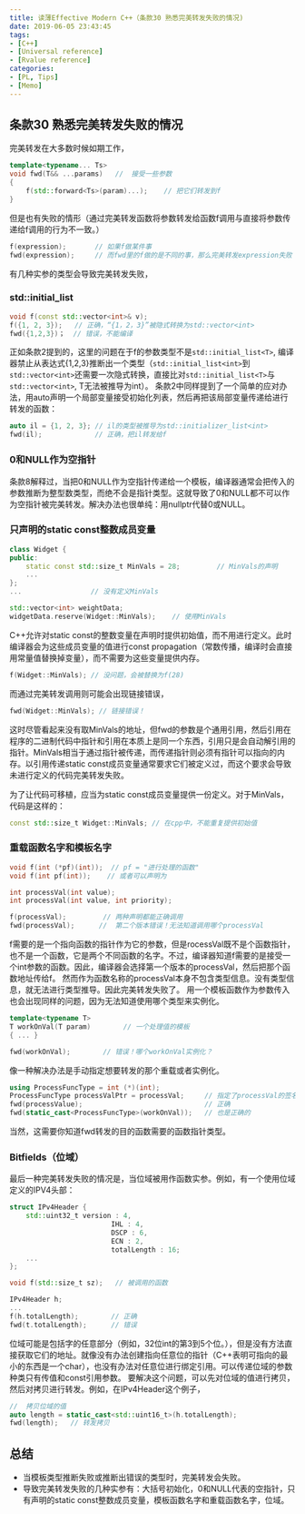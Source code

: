 ```yaml
---
title: 读薄Effective Modern C++（条款30 熟悉完美转发失败的情况)
date: 2019-06-05 23:43:45
tags:
- [C++]
- [Universal reference]
- [Rvalue reference]
categories:
- [PL, Tips]
- [Memo]
---
```


## 条款30 熟悉完美转发失败的情况 

完美转发在大多数时候如期工作，
```cpp
template<typename... Ts>
void fwd(T&& ...params)   //  接受一些参数
{
    f(std::forward<Ts>(param)...);    // 把它们转发到f
}
```
但是也有失败的情形（通过完美转发函数将参数转发给函数f调用与直接将参数传递给f调用的行为不一致。）

<!--more-->

```cpp
f(expression);       // 如果f做某件事
fwd(expression);     // 而fwd里的f做的是不同的事，那么完美转发expression失败
```
有几种实参的类型会导致完美转发失败，

### std::initial_list

```cpp
void f(const std::vector<int>& v);
f({1, 2, 3});   // 正确，“{1，2，3}”被隐式转换为std::vector<int>
fwd({1,2,3})；  // 错误，不能编译
```

正如条款2提到的，这里的问题在于f的参数类型不是`std::initial_list<T>`, 编译器禁止从表达式{1,2,3}推断出一个类型（`std::initial_list<int>`到`std::vector<int>`还需要一次隐式转换，直接比对`std::initial_list<T>`与`std::vector<int>`, T无法被推导为int）。
条款2中同样提到了一个简单的应对办法，用auto声明一个局部变量接受初始化列表，然后再把该局部变量传递给进行转发的函数：

```cpp
auto il = {1, 2, 3}; // il的类型被推导为std::initializer_list<int>
fwd(il);             // 正确，把il转发给f
```

### 0和NULL作为空指针
条款8解释过，当把0和NULL作为空指针传递给一个模板，编译器通常会把传入的参数推断为整型数类型，而绝不会是指针类型。这就导致了0和NULL都不可以作为空指针被完美转发。解决办法也很单纯：用nullptr代替0或NULL。

### 只声明的static const整数成员变量
```cpp
class Widget {
public:
    static const std::size_t MinVals = 28;         // MinVals的声明
    ...
};
...                 // 没有定义MinVals

std::vector<int> weightData;
widgetData.reserve(Widget::MinVals);    // 使用MinVals
```

C++允许对static const的整数变量在声明时提供初始值，而不用进行定义。此时编译器会为这些成员变量的值进行const propagation（常数传播，编译时会直接用常量值替换掉变量），而不需要为这些变量提供内存。
```cpp
f(Widget::MinVals); // 没问题，会被替换为f(28)
```
而通过完美转发调用则可能会出现链接错误，
```cpp
fwd(Widget::MinVals); // 链接错误！
```
这时尽管看起来没有取MinVals的地址，但fwd的参数是个通用引用，然后引用在程序的二进制代码中指针和引用在本质上是同一个东西，引用只是会自动解引用的指针。MinVals相当于通过指针被传递，而传递指针则必须有指针可以指向的内存。以引用传递static const成员变量通常要求它们被定义过，而这个要求会导致未进行定义的代码完美转发失败。

为了让代码可移植，应当为static const成员变量提供一份定义。对于MinVals，代码是这样的：

```cpp
const std::size_t Widget::MinVals; // 在cpp中，不能重复提供初始值
```

### 重载函数名字和模板名字
```cpp
void f(int (*pf)(int));  // pf = "进行处理的函数"
void f(int pf(int));    // 或者可以声明为

int processVal(int value);
int processVal(int value, int priority);

```

```cpp
f(processVal);         // 两种声明都能正确调用
fwd(processVal);      //  第二个版本错误！无法知道调用哪个processVal
```

f需要的是一个指向函数的指针作为它的参数，但是rocessVal既不是个函数指针，也不是一个函数，它是两个不同函数的名字。不过，编译器知道f需要的是接受一个int参数的函数。因此，编译器会选择第一个版本的processVal，然后把那个函数地址传给f。
然而作为函数名称的processVal本身不包含类型信息。没有类型信息，就无法进行类型推导。因此完美转发失败了。
用一个模板函数作为参数传入也会出现同样的问题，因为无法知道使用哪个类型来实例化。

```cpp
template<typename T>
T workOnVal(T param)        // 一个处理值的模板
{ ... }

fwd(workOnVal);        // 错误！哪个workOnVal实例化？
```

像一种解决办法是手动指定想要转发的那个重载或者实例化。

```cpp
using ProcessFuncType = int (*)(int);
ProcessFuncType processValPtr = processVal;     // 指定了processVal的签名
fwd(processValue);                              // 正确
fwd(static_cast<ProcessFuncType>(workOnVal));   // 也是正确的
```
当然，这需要你知道fwd转发的目的函数需要的函数指针类型。


### Bitfields（位域）
最后一种完美转发失败的情况是，当位域被用作函数实参。例如，有一个使用位域定义的IPV4头部：
```cpp
struct IPv4Header {
    std::uint32_t version : 4,
                         IHL : 4,
                         DSCP : 6,
                         ECN : 2,
                         totalLength : 16;
    ...
};
```

```cpp
void f(std::size_t sz);   // 被调用的函数

IPv4Header h;
...
f(h.totalLength);        // 正确
fwd(t.totalLength);      // 错误
```
位域可能是包括字的任意部分（例如，32位int的第3到5个位。），但是没有方法直接获取它们的地址。就像没有办法创建指向任意位的指针（C++表明可指向的最小的东西是一个char），也没有办法对任意位进行绑定引用。可以传递位域的参数种类只有传值和const引用参数。
要解决这个问题，可以先对位域的值进行拷贝，然后对拷贝进行转发。例如，在IPv4Header这个例子，

```cpp
//  拷贝位域的值
auto length = static_cast<std::uint16_t>(h.totalLength);
fwd(length);   // 转发拷贝
```

## 总结
- 当模板类型推断失败或推断出错误的类型时，完美转发会失败。
- 导致完美转发失败的几种实参有：大括号初始化，0和NULL代表的空指针，只有声明的static const整数成员变量，模板函数名字和重载函数名字，位域。
